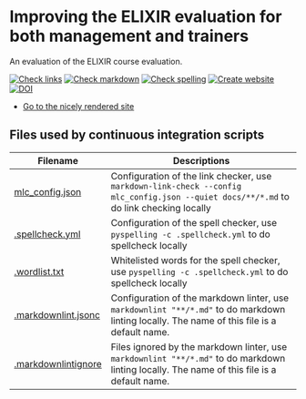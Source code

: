 # Improving the ELIXIR evaluation for both management and trainers

An evaluation of the ELIXIR course evaluation.

<!-- markdownlint-disable MD013 --><!-- Badges cannot be split up over lines, hence will break 80 characters per line -->

[![Check links](https://github.com/NBISweden/elixir_evaluation_evaluation/actions/workflows/check_links.yaml/badge.svg?branch=main)](https://github.com/NBISweden/elixir_evaluation_evaluation/actions/workflows/check_links.yaml)
[![Check markdown](https://github.com/NBISweden/elixir_evaluation_evaluation/actions/workflows/check_markdown.yaml/badge.svg?branch=main)](https://github.com/NBISweden/elixir_evaluation_evaluation/actions/workflows/check_markdown.yaml)
[![Check spelling](https://github.com/NBISweden/elixir_evaluation_evaluation/actions/workflows/check_spelling.yaml/badge.svg?branch=main)](https://github.com/NBISweden/elixir_evaluation_evaluation/actions/workflows/check_spelling.yaml)
[![Create website](https://github.com/NBISweden/elixir_evaluation_evaluation/actions/workflows/create_website.yaml/badge.svg?branch=main)](https://github.com/NBISweden/elixir_evaluation_evaluation/actions/workflows/create_website.yaml)
[![DOI](https://zenodo.org/badge/DOI/10.5281/zenodo.14893418.svg)](https://doi.org/10.5281/zenodo.14893418)

<!-- markdownlint-enable MD013 -->

- [Go to the nicely rendered site](https://nbisweden.github.io/elixir_evaluation_evaluation/)

## Files used by continuous integration scripts

<!-- markdownlint-disable MD013 --><!-- Tables cannot be split up over lines, hence will break 80 characters per line -->

Filename                              |Descriptions
--------------------------------------|--------------------------------------------------------------------------------------------------------------------------------------
[mlc_config.json](mlc_config.json)    |Configuration of the link checker, use `markdown-link-check --config mlc_config.json --quiet docs/**/*.md` to do link checking locally
[.spellcheck.yml](.spellcheck.yml)    |Configuration of the spell checker, use `pyspelling -c .spellcheck.yml` to do spellcheck locally
[.wordlist.txt](.wordlist.txt)        |Whitelisted words for the spell checker, use `pyspelling -c .spellcheck.yml` to do spellcheck locally
[.markdownlint.jsonc](.markdownlint.jsonc)|Configuration of the markdown linter, use `markdownlint "**/*.md"` to do markdown linting locally. The name of this file is a default name.
[.markdownlintignore](.markdownlintignore)|Files ignored by the markdown linter, use `markdownlint "**/*.md"` to do markdown linting locally. The name of this file is a default name.

<!-- markdownlint-enable MD013 -->

